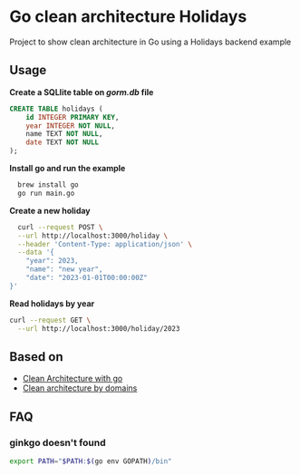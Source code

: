 # Go clean architecture Holidays

Project to show clean architecture in Go using a Holidays backend example

## Usage

**Create a SQLlite table on _gorm.db_ file**

```sql
CREATE TABLE holidays (
	id INTEGER PRIMARY KEY,
	year INTEGER NOT NULL,
	name TEXT NOT NULL,
	date TEXT NOT NULL
);
```

**Install go and run the example**

```bash
  brew install go
  go run main.go
```

**Create a new holiday**

```bash
  curl --request POST \
  --url http://localhost:3000/holiday \
  --header 'Content-Type: application/json' \
  --data '{
	"year": 2023,
	"name": "new year",
	"date": "2023-01-01T00:00:00Z"
}'
```

**Read holidays by year**

```bash
curl --request GET \
  --url http://localhost:3000/holiday/2023
```

## Based on

- [Clean Architecture with go](https://manakuro.medium.com/clean-architecture-with-go-bce409427d31)
- [Clean architecture by domains](https://www.youtube.com/watch?v=y3MWfPDmVqo&t=905s)

## FAQ

### ginkgo doesn't found

```bash
export PATH="$PATH:$(go env GOPATH)/bin"
```
